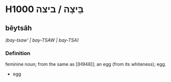 # H1000 בֵּיצָה / ביצה

## bêytsâh

_(bay-tsaw' | bay-TSAW | bay-TSA)_

### Definition

feminine noun; from the same as [[H948]]; an egg (from its whiteness); egg.

- egg
